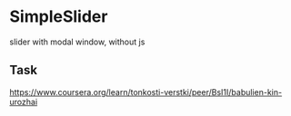 # SimpleSlider
slider with modal window, without js

## Task
https://www.coursera.org/learn/tonkosti-verstki/peer/BsI1I/babulien-kin-urozhai